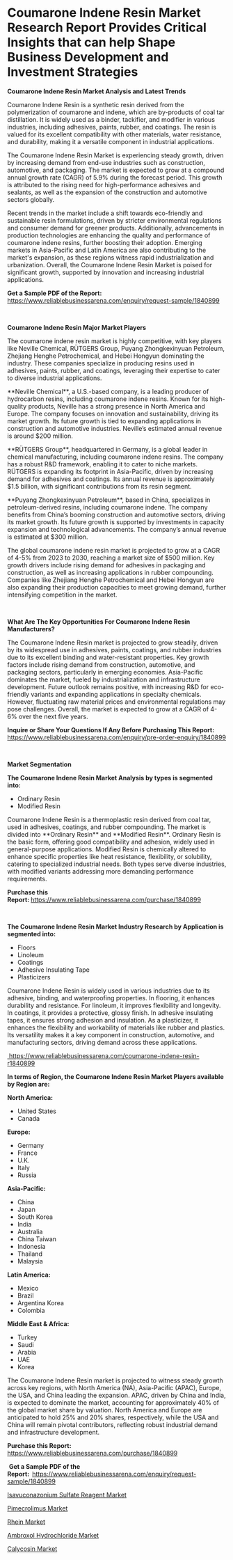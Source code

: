 <p><h1>Coumarone Indene Resin Market Research Report Provides Critical Insights that can help Shape Business Development and Investment Strategies</h1></p><p><strong>Coumarone Indene Resin Market Analysis and Latest Trends</strong></p>
<p><p>Coumarone Indene Resin is a synthetic resin derived from the polymerization of coumarone and indene, which are by-products of coal tar distillation. It is widely used as a binder, tackifier, and modifier in various industries, including adhesives, paints, rubber, and coatings. The resin is valued for its excellent compatibility with other materials, water resistance, and durability, making it a versatile component in industrial applications.</p><p>The Coumarone Indene Resin Market is experiencing steady growth, driven by increasing demand from end-use industries such as construction, automotive, and packaging. The market is expected to grow at a compound annual growth rate (CAGR) of 5.9% during the forecast period. This growth is attributed to the rising need for high-performance adhesives and sealants, as well as the expansion of the construction and automotive sectors globally.</p><p>Recent trends in the market include a shift towards eco-friendly and sustainable resin formulations, driven by stricter environmental regulations and consumer demand for greener products. Additionally, advancements in production technologies are enhancing the quality and performance of coumarone indene resins, further boosting their adoption. Emerging markets in Asia-Pacific and Latin America are also contributing to the market's expansion, as these regions witness rapid industrialization and urbanization. Overall, the Coumarone Indene Resin Market is poised for significant growth, supported by innovation and increasing industrial applications.</p></p>
<p><strong>Get a Sample PDF of the Report:&nbsp;</strong> <a href="https://www.reliablebusinessarena.com/enquiry/request-sample/1840899?utm_campaign=2041&utm_medium=2&utm_source=Github&utm_content=ia&utm_term=29012025&utm_id=coumarone-indene-resin">https://www.reliablebusinessarena.com/enquiry/request-sample/1840899</a></p>
<p>&nbsp;</p>
<p><strong>Coumarone Indene Resin Major Market Players</strong></p>
<p><p>The coumarone indene resin market is highly competitive, with key players like Neville Chemical, RÜTGERS Group, Puyang Zhongkexinyuan Petroleum, Zhejiang Henghe Petrochemical, and Hebei Hongyun dominating the industry. These companies specialize in producing resins used in adhesives, paints, rubber, and coatings, leveraging their expertise to cater to diverse industrial applications.</p><p>**Neville Chemical**, a U.S.-based company, is a leading producer of hydrocarbon resins, including coumarone indene resins. Known for its high-quality products, Neville has a strong presence in North America and Europe. The company focuses on innovation and sustainability, driving its market growth. Its future growth is tied to expanding applications in construction and automotive industries. Neville’s estimated annual revenue is around $200 million.</p><p>**RÜTGERS Group**, headquartered in Germany, is a global leader in chemical manufacturing, including coumarone indene resins. The company has a robust R&D framework, enabling it to cater to niche markets. RÜTGERS is expanding its footprint in Asia-Pacific, driven by increasing demand for adhesives and coatings. Its annual revenue is approximately $1.5 billion, with significant contributions from its resin segment.</p><p>**Puyang Zhongkexinyuan Petroleum**, based in China, specializes in petroleum-derived resins, including coumarone indene. The company benefits from China’s booming construction and automotive sectors, driving its market growth. Its future growth is supported by investments in capacity expansion and technological advancements. The company’s annual revenue is estimated at $300 million.</p><p>The global coumarone indene resin market is projected to grow at a CAGR of 4-5% from 2023 to 2030, reaching a market size of $500 million. Key growth drivers include rising demand for adhesives in packaging and construction, as well as increasing applications in rubber compounding. Companies like Zhejiang Henghe Petrochemical and Hebei Hongyun are also expanding their production capacities to meet growing demand, further intensifying competition in the market.</p></p>
<p>&nbsp;</p>
<p><strong>What Are The Key Opportunities For Coumarone Indene Resin Manufacturers?</strong></p>
<p><p>The Coumarone Indene Resin market is projected to grow steadily, driven by its widespread use in adhesives, paints, coatings, and rubber industries due to its excellent binding and water-resistant properties. Key growth factors include rising demand from construction, automotive, and packaging sectors, particularly in emerging economies. Asia-Pacific dominates the market, fueled by industrialization and infrastructure development. Future outlook remains positive, with increasing R&D for eco-friendly variants and expanding applications in specialty chemicals. However, fluctuating raw material prices and environmental regulations may pose challenges. Overall, the market is expected to grow at a CAGR of 4-6% over the next five years.</p></p>
<p><strong>Inquire or Share Your Questions If Any Before Purchasing This Report:</strong> <a href="https://www.reliablebusinessarena.com/enquiry/pre-order-enquiry/1840899?utm_campaign=2041&utm_medium=2&utm_source=Github&utm_content=ia&utm_term=29012025&utm_id=coumarone-indene-resin">https://www.reliablebusinessarena.com/enquiry/pre-order-enquiry/1840899</a></p>
<p>&nbsp;</p>
<p><strong>Market Segmentation</strong></p>
<p><strong>The Coumarone Indene Resin Market Analysis by types is segmented into:</strong></p>
<p><ul><li>Ordinary Resin</li><li>Modified Resin</li></ul></p>
<p><p>Coumarone Indene Resin is a thermoplastic resin derived from coal tar, used in adhesives, coatings, and rubber compounding. The market is divided into **Ordinary Resin** and **Modified Resin**. Ordinary Resin is the basic form, offering good compatibility and adhesion, widely used in general-purpose applications. Modified Resin is chemically altered to enhance specific properties like heat resistance, flexibility, or solubility, catering to specialized industrial needs. Both types serve diverse industries, with modified variants addressing more demanding performance requirements.</p></p>
<p><strong>Purchase this Report:&nbsp;</strong><a href="https://www.reliablebusinessarena.com/purchase/1840899?utm_campaign=2041&utm_medium=2&utm_source=Github&utm_content=ia&utm_term=29012025&utm_id=coumarone-indene-resin">https://www.reliablebusinessarena.com/purchase/1840899</a></p>
<p>&nbsp;</p>
<p><strong>The Coumarone Indene Resin Market Industry Research by Application is segmented into:</strong></p>
<p><ul><li>Floors</li><li>Linoleum</li><li>Coatings</li><li>Adhesive Insulating Tape</li><li>Plasticizers</li></ul></p>
<p><p>Coumarone Indene Resin is widely used in various industries due to its adhesive, binding, and waterproofing properties. In flooring, it enhances durability and resistance. For linoleum, it improves flexibility and longevity. In coatings, it provides a protective, glossy finish. In adhesive insulating tapes, it ensures strong adhesion and insulation. As a plasticizer, it enhances the flexibility and workability of materials like rubber and plastics. Its versatility makes it a key component in construction, automotive, and manufacturing sectors, driving demand across these applications.</p></p>
<p><a href="https://www.reliablebusinessarena.com/coumarone-indene-resin-r1840899?utm_campaign=2041&utm_medium=2&utm_source=Github&utm_content=ia&utm_term=29012025&utm_id=coumarone-indene-resin">&nbsp;https://www.reliablebusinessarena.com/coumarone-indene-resin-r1840899</a></p>
<p><strong>In terms of Region, the Coumarone Indene Resin Market Players available by Region are:</strong></p>
<p>
    <p> <strong> North America: </strong>
        <ul>
            <li>United States</li>
            <li>Canada</li>
        </ul>
        </p> 
    <p> <strong> Europe: </strong>
        <ul>
            <li>Germany</li>
            <li>France</li>
            <li>U.K.</li>
            <li>Italy</li>
            <li>Russia</li>
        </ul>
        </p> 
    <p> <strong> Asia-Pacific: </strong>
        <ul>
            <li>China</li>
            <li>Japan</li>
            <li>South Korea</li>
            <li>India</li>
            <li>Australia</li>
            <li>China Taiwan</li>
            <li>Indonesia</li>
            <li>Thailand</li>
            <li>Malaysia</li>
        </ul>
        </p> 
    <p> <strong> Latin America: </strong>
        <ul>
            <li>Mexico</li>
            <li>Brazil</li>
            <li>Argentina Korea</li>
            <li>Colombia</li>
        </ul>
        </p> 
    <p> <strong> Middle East & Africa: </strong>
        <ul>
            <li>Turkey</li>
            <li>Saudi</li>
            <li>Arabia</li>
            <li>UAE</li>
            <li>Korea</li>
        </ul>
    </p>
    </p>
<p><p>The Coumarone Indene Resin market is projected to witness steady growth across key regions, with North America (NA), Asia-Pacific (APAC), Europe, the USA, and China leading the expansion. APAC, driven by China and India, is expected to dominate the market, accounting for approximately 40% of the global market share by valuation. North America and Europe are anticipated to hold 25% and 20% shares, respectively, while the USA and China will remain pivotal contributors, reflecting robust industrial demand and infrastructure development.</p></p>
<p><strong>Purchase this Report: </strong><a href="https://www.reliablebusinessarena.com/purchase/1840899?utm_campaign=2041&utm_medium=2&utm_source=Github&utm_content=ia&utm_term=29012025&utm_id=coumarone-indene-resin">https://www.reliablebusinessarena.com/purchase/1840899</a></p>
<p>&nbsp;<strong>Get a Sample PDF of the Report:&nbsp;&nbsp;</strong><a href="https://www.reliablebusinessarena.com/enquiry/request-sample/1840899?utm_campaign=2041&utm_medium=2&utm_source=Github&utm_content=ia&utm_term=29012025&utm_id=coumarone-indene-resin">https://www.reliablebusinessarena.com/enquiry/request-sample/1840899</a></p>
<p><strong></strong></p>
<p><p><a href="https://www.linkedin.com/pulse/future-demand-revenue-forecast-isavuconazonium-sulfate-reagent-z9qef?utm_campaign=2041&utm_medium=2&utm_source=Github&utm_content=ia&utm_term=29012025&utm_id=coumarone-indene-resin">Isavuconazonium Sulfate Reagent Market</a></p><p><a href="https://www.linkedin.com/pulse/empowering-stakeholders-insights-from-pimecrolimus-market-research-7w3of?utm_campaign=2041&utm_medium=2&utm_source=Github&utm_content=ia&utm_term=29012025&utm_id=coumarone-indene-resin">Pimecrolimus Market</a></p><p><a href="https://www.linkedin.com/pulse/rhein-market-trend-analysis-forecasts-rapid-growth-projected-v5bpf?utm_campaign=2041&utm_medium=2&utm_source=Github&utm_content=ia&utm_term=29012025&utm_id=coumarone-indene-resin">Rhein Market</a></p><p><a href="https://www.linkedin.com/pulse/foreign-opportunities-market-dynamics-ambroxol-hydrochloride-n1dcf?utm_campaign=2041&utm_medium=2&utm_source=Github&utm_content=ia&utm_term=29012025&utm_id=coumarone-indene-resin">Ambroxol Hydrochloride Market</a></p><p><a href="https://www.linkedin.com/pulse/calycosin-market-projected-cagr-126-from-2025-2032-in-depth-erzkf?utm_campaign=2041&utm_medium=2&utm_source=Github&utm_content=ia&utm_term=29012025&utm_id=coumarone-indene-resin">Calycosin Market</a></p></p>